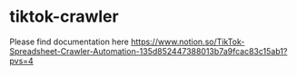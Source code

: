 # tiktok-crawler
Please find documentation here https://www.notion.so/TikTok-Spreadsheet-Crawler-Automation-135d852447388013b7a9fcac83c15ab1?pvs=4
